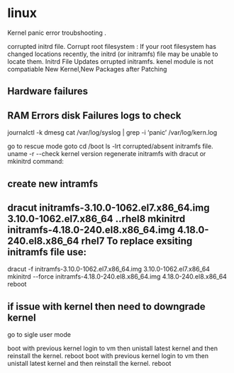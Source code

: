 # linux

Kernel panic error troubshooting .


corrupted initrd file.
Corrupt root filesystem : If your root filesystem has changed locations recently, the initrd (or initramfs) file may be unable to locate them.
Initrd File Updates  orrupted initramfs.
kenel module is not compatiable 
 New Kernel,New Packages after Patching

Hardware failures 
--------------------
RAM Errors
disk Failures
logs to check 
----------------------
journalctl -k
dmesg
cat /var/log/syslog | grep -i ‘panic’
/var/log/kern.log

go to rescue mode 
 goto cd  /boot 
  ls -lrt
  corrupted/absent initramfs file.
  uname -r --check kernel version 
  regenerate initramfs with dracut or mkinitrd command:
  
  create new intramfs
  ------------------------
  dracut initramfs-3.10.0-1062.el7.x86_64.img 3.10.0-1062.el7.x86_64  ..rhel8
  mkinitrd initramfs-4.18.0-240.el8.x86_64.img 4.18.0-240.el8.x86_64 rhel7
  To replace exsiting initramfs file use:
  -------------------------------------------
  dracut -f initramfs-3.10.0-1062.el7.x86_64.img 3.10.0-1062.el7.x86_64
  mkinitrd --force initramfs-4.18.0-240.el8.x86_64.img 4.18.0-240.el8.x86_64
   reboot 
 
 if issue with kernel then need to downgrade kernel 
 --------------------------------------------------------
 
 go to sigle user mode 

 boot with previous kernel
 login to vm then unistall latest kernel and then reinstall the kernel.
 reboot 
 boot with previous kernel
 login to vm then unistall latest kernel and then reinstall the kernel.
 reboot 
